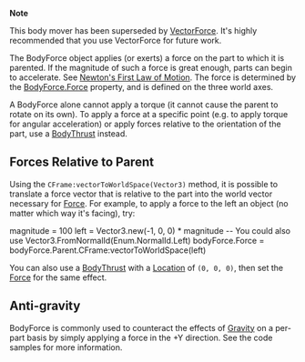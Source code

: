 **Note**  

This body mover has been superseded by [VectorForce](VectorForce). It's highly recommended that you use VectorForce for future work.

The BodyForce object applies (or exerts) a force on the part to which it is parented. If the magnitude of such a force is great enough, parts can begin to accelerate. See [Newton's First Law of Motion](https://www.grc.nasa.gov/www/K-12/airplane/newton.html). The force is determined by the [BodyForce.Force](https://developer.roblox.com/en-us/api-reference/property/BodyForce/Force) property, and is defined on the three world axes.

A BodyForce alone cannot apply a torque (it cannot cause the parent to rotate on its own). To apply a force at a specific point (e.g. to apply torque for angular acceleration) or apply forces relative to the orientation of the part, use a [BodyThrust](https://developer.roblox.com/en-us/api-reference/class/BodyThrust) instead.

Forces Relative to Parent
-------------------------

Using the `CFrame:vectorToWorldSpace(Vector3)` method, it is possible to translate a force vector that is relative to the part into the world vector necessary for [Force](https://developer.roblox.com/en-us/api-reference/property/BodyForce/Force). For example, to apply a force to the left an object (no matter which way it's facing), try:

magnitude = 100
left = Vector3.new(-1, 0, 0) \* magnitude -- You could also use Vector3.FromNormalId(Enum.NormalId.Left)
bodyForce.Force = bodyForce.Parent.CFrame:vectorToWorldSpace(left)

You can also use a [BodyThrust](https://developer.roblox.com/en-us/api-reference/class/BodyThrust) with a [Location](https://developer.roblox.com/en-us/api-reference/property/BodyThrust/Location) of `(0, 0, 0)`, then set the [Force](https://developer.roblox.com/en-us/api-reference/property/BodyThrust/Force) for the same effect.

Anti-gravity
------------

BodyForce is commonly used to counteract the effects of [Gravity](https://developer.roblox.com/en-us/api-reference/property/Workspace/Gravity) on a per-part basis by simply applying a force in the +Y direction. See the code samples for more information.